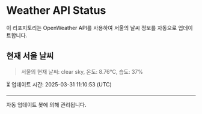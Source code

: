 
# Weather API Status

이 리포지토리는 OpenWeather API를 사용하여 서울의 날씨 정보를 자동으로 업데이트합니다.

## 현재 서울 날씨
> 서울의 현재 날씨: clear sky, 온도: 8.76°C, 습도: 37%

⏳ 업데이트 시간: 2025-03-31 11:10:53 (UTC)

---
자동 업데이트 봇에 의해 관리됩니다.
